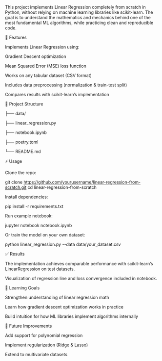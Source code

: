 This project implements Linear Regression completely from scratch in Python, without relying on machine learning libraries like scikit-learn. 
The goal is to understand the mathematics and mechanics behind one of the most fundamental ML algorithms, while practicing clean and reproducible code.

🚀 Features

Implements Linear Regression using:

Gradient Descent optimization

Mean Squared Error (MSE) loss function

Works on any tabular dataset (CSV format)

Includes data preprocessing (normalization & train-test split)

Compares results with scikit-learn’s implementation

📂 Project Structure

├── data/  

├── linear_regression.py 
 
├── notebook.ipynb  

├── poetry.toml      

└── README.md          

⚡ Usage

Clone the repo:

git clone https://github.com/yourusername/linear-regression-from-scratch.git
cd linear-regression-from-scratch


Install dependencies:

pip install -r requirements.txt


Run example notebook:

jupyter notebook notebook.ipynb


Or train the model on your own dataset:

python linear_regression.py --data data/your_dataset.csv

✅ Results

The implementation achieves comparable performance with scikit-learn’s LinearRegression on test datasets.

Visualization of regression line and loss convergence included in notebook.

🎯 Learning Goals

Strengthen understanding of linear regression math

Learn how gradient descent optimization works in practice

Build intuition for how ML libraries implement algorithms internally

🔮 Future Improvements

Add support for polynomial regression

Implement regularization (Ridge & Lasso)

Extend to multivariate datasets

